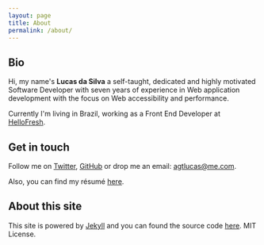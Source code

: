 ```yaml
---
layout: page
title: About
permalink: /about/
---
```


## Bio

Hi, my name's **Lucas da Silva** a self-taught, dedicated and highly motivated Software Developer with seven years of experience in Web application development with the focus on Web accessibility and performance.

Currently I'm living in Brazil, working as a Front End Developer at [HelloFresh](https://hellofresh.com).

## Get in touch

Follow me on [Twitter](https://twitter.com/_agtlucas), [GitHub](https://github.com/AgtLucas) or drop me an email: [agtlucas@me.com](mailto:agtlucas@me.com).

Also, you can find my résumé [here](/resume.pdf).

## About this site

This site is powered by [Jekyll](https://jekyllrb.com/) and you can found the source code [here](https://github.com/AgtLucas/lucas.ninja). MIT License.
